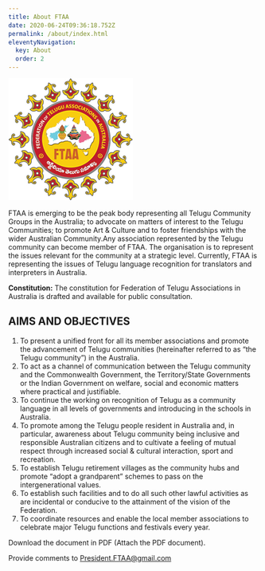 ```yaml
---
title: About FTAA
date: 2020-06-24T09:36:18.752Z
permalink: /about/index.html
eleventyNavigation:
  key: About
  order: 2
---
```

![Federation of Telugu Associations in Australia Logo](/static/img/ftaa-logo.jpg "Federation of Telugu Associations in Australia Logo")

FTAA is emerging to be the peak body representing all Telugu Community Groups in the Australia; to advocate on matters of interest to the Telugu Communities; to promote Art & Culture and to foster friendships with the wider Australian Community.Any association represented by the Telugu community can become member of FTAA. The organisation is to represent the issues relevant for the community at a strategic level. Currently, FTAA is representing the issues of Telugu language recognition for translators and interpreters in Australia. 

**Constitution:** The constitution for Federation of Telugu Associations in Australia is drafted and available for public consultation. 

## AIMS AND OBJECTIVES

1. To present a unified front for all its member associations and promote the advancement of Telugu communities (hereinafter referred to as “the Telugu community”) in the Australia.
2. To act as a channel of communication between the Telugu community and the Commonwealth Government, the Territory/State Governments or the Indian Government on welfare, social and economic matters where practical and justifiable.
3. To continue the working on recognition of Telugu as a community language in all levels of governments and introducing in the schools in Australia.
4. To promote among the Telugu people resident in Australia and, in particular, awareness about Telugu community being inclusive and responsible Australian citizens and to cultivate a feeling of mutual respect through increased social & cultural interaction, sport and recreation.
5. To establish Telugu retirement villages as the community hubs and promote “adopt a grandparent” schemes to pass on the intergenerational values.
6. To establish such facilities and to do all such other lawful activities as are incidental or conducive to the attainment of the vision of the Federation.
7. To coordinate resources and enable the local member associations to celebrate major Telugu functions and festivals every year.

Download the document in PDF (Attach the PDF document). 

Provide comments to [President.FTAA@gmail.com](http://web.archive.org/web/20200308152131/mailto:President.FTAA@gmail.com)